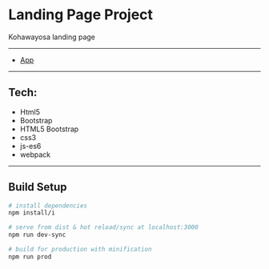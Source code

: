 # Landing Page Project

Kohawayosa landing page

---
* [App]()
---

## Tech:

- Html5
- Bootstrap
- HTML5 Bootstrap
- css3
- js-es6
- webpack


---
## Build Setup

``` bash
# install dependencies
npm install/i

# serve from dist & hot reload/sync at localhost:3000
npm run dev-sync

# build for production with minification
npm run prod

```

